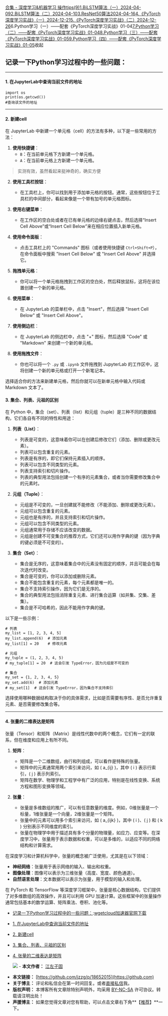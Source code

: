 [合集 \- 深度学习\&机器学习 操作tips(9\)](https://github.com)[1\.BiLSTM算法（一）2024\-04\-09](https://github.com/jzzg/p/18125147)[2\.BiLSTM算法（二）2024\-04\-10](https://github.com/jzzg/p/18125219)[3\.ResNet50算法2024\-04\-16](https://github.com/jzzg/p/18138375)[4\.《PyTorch深度学习实战》（一）2024\-12\-21](https://github.com/jzzg/p/18621159)[5\.《PyTorch深度学习实战》（二）2024\-12\-26](https://github.com/jzzg/p/18631705)6\.Python学习（一）——配套《PyTorch深度学习实战》01\-04[7\.Python学习（二）——配套《PyTorch深度学习实战》01\-04](https://github.com/jzzg/p/18652361)[8\.Python学习（三）——配套《PyTorch深度学习实战》01\-05](https://github.com/jzzg/p/18652897)[9\.Python学习（四）——配套《PyTorch深度学习实战》01\-05](https://github.com/jzzg/p/18653197)收起
## 记录一下Python学习过程中的一些问题：




---


#### 1\. 在JupyterLab中查询当前文件的地址



```
import os
print(os.getcwd())
#查询该文件的地址

```



---


#### 2\. 新建cell


在 JupyterLab 中新建一个单元格（cell）的方法有多种，以下是一些常用的方法：


1. **使用快捷键**：
	* `B`：在当前单元格下方新建一个单元格。
	* `A`：在当前单元格上方新建一个单元格。



> 实测有效，虽然看起来挺神奇的，确实方便


2. **使用工具栏按钮**：


	* 在工具栏上，你可以找到用于添加单元格的按钮。通常，这些按钮位于工具栏的中间部分，看起来像是一个带有加号的单元格图标。
3. **使用右键菜单**：


	* 在工作区的空白处或者在已有单元格的边缘右键点击，然后选择“Insert Cell Above”或“Insert Cell Below”来在相应位置插入新单元格。
4. **使用命令面板**：


	* 点击工具栏上的 "Commands" 图标（或者使用快捷键 `Ctrl+Shift+P`），在命令面板中搜索 "Insert Cell Below" 或 "Insert Cell Above" 并选择它。
5. **拖拽单元格**：


	* 你可以将一个单元格拖拽到工作区的空白处，然后释放鼠标，这将在该位置创建一个新的单元格。
6. **使用菜单**：


	* 在 JupyterLab 的菜单栏中，点击 "Insert"，然后选择 "Insert Cell Below" 或 "Insert Cell Above"。
7. **使用侧边栏**：


	* 在 JupyterLab 的侧边栏中，点击 "\+" 图标，然后选择 "Code" 或 "Markdown" 来创建一个新的单元格。
8. **使用拖拽文件**：


	* 你也可以将一个 `.py` 或 `.ipynb` 文件拖拽到 JupyterLab 的工作区中，这将创建一个新的单元格或打开一个新笔记本。


选择适合你的方法来新建单元格，然后你就可以在新单元格中输入代码或 Markdown 文本了。


#### 3\. 集合、列表、元祖的区别


在 Python 中，集合（set）、列表（list）和元组（tuple）是三种不同的数据结构，它们各自有不同的特性和用途：


1. **列表（List）**：


	* 列表是可变的，这意味着你可以在创建后修改它们（添加、删除或更改元素）。
	* 列表可以包含重复的元素。
	* 列表是有序的，即它们保持元素插入的顺序。
	* 列表可以包含不同类型的元素。
	* 列表支持索引和切片操作。
	* 列表的典型用法包括创建一个有序的元素集合，或者当你需要修改集合中的元素时。
2. **元组（Tuple）**：


	* 元组是不可变的，一旦创建就不能修改（不能添加、删除或更改元素）。
	* 元组可以包含重复的元素。
	* 元组也是有序的，并且支持索引和切片操作。
	* 元组可以包含不同类型的元素。
	* 元组通常用于存储不应该改变的数据。
	* 元组是创建不可变集合的推荐方式，它们还可以用作字典的键（因为字典的键必须是不可变的）。
3. **集合（Set）**：


	* 集合是无序的，这意味着集合中的元素没有固定的顺序，并且可能会在每次迭代时改变。
	* 集合是可变的，你可以添加或删除元素。
	* 集合不能包含重复的元素，每个元素都是唯一的。
	* 集合不支持索引操作，因为它们是无序的。
	* 集合的典型用法包括消除重复元素、进行集合运算（如并集、交集、差集）。
	* 集合是不可哈希的，因此不能用作字典的键。


以下是一些示例：



```
# 列表
my_list = [1, 2, 3, 4, 5]
my_list.append(6)  # 添加元素
my_list[1] = 20    # 修改元素

# 元组
my_tuple = (1, 2, 3, 4, 5)
# my_tuple[1] = 20  # 这会引发 TypeError，因为元组是不可变的

# 集合
my_set = {1, 2, 3, 4, 5}
my_set.add(6)  # 添加元素
# my_set[1]  # 这会引发 TypeError，因为集合不支持索引

```

选择使用哪种数据结构取决于你的具体需求，比如是否需要有序性、是否允许重复元素、是否需要修改集合等。




---


#### 4\. 张量的二维表达是矩阵


张量（Tensor）和矩阵（Matrix）是线性代数中的两个概念，它们有一定的联系，但在维度和应用上有所不同。


1. **矩阵**：


	* 矩阵是一个二维数组，由行和列组成，可以看作是特殊的张量。
	* 矩阵中的元素通常用两个索引来访问，如 ( a\_{ij} )，其中 ( i ) 表示行索引，( j ) 表示列索引。
	* 矩阵在数学、物理学和工程学中有广泛的应用，特别是在线性变换、系统方程和图形变换等领域。
2. **张量**：


	* 张量是多维数组的推广，可以有任意数量的维度。例如，0维张量是一个标量，1维张量是一个向量，2维张量是一个矩阵。
	* 张量中的元素可以用多个索引来访问，如 ( a\_{ijk} )，其中 ( i )、( j ) 和 ( k ) 分别表示不同维度的索引。
	* 张量在物理学中用于描述具有多个分量的物理量，如应力、应变等。在深度学习中，张量用于表示数据和权重，可以是多维的，以适应不同的网络结构和计算需求。


在深度学习和计算机科学中，张量的概念被广泛使用，尤其是在以下领域：


* **神经网络**：张量用于表示网络的输入、输出和权重。
* **图像处理**：图像可以表示为三维张量（高度、宽度、颜色通道）。
* **自然语言处理**：文本数据可以表示为张量，用于模型的输入和处理。


在 PyTorch 和 TensorFlow 等深度学习框架中，张量是核心数据结构，它们提供了对多维数组的高效操作，并且可以利用 GPU 加速计算。这些框架中的张量操作通常包括基本的数学运算、矩阵乘法、卷积、池化等。


  * [记录一下Python学习过程中的一些问题：](#%E8%AE%B0%E5%BD%95%E4%B8%80%E4%B8%8Bpython%E5%AD%A6%E4%B9%A0%E8%BF%87%E7%A8%8B%E4%B8%AD%E7%9A%84%E4%B8%80%E4%BA%9B%E9%97%AE%E9%A2%98):[wgetcloud加速器官网下载](https://longdu.org)
* [1\. 在JupyterLab中查询当前文件的地址](#tid-7z6xxF)
* [2\. 新建cell](#tid-fGTWnw)
* [3\. 集合、列表、元祖的区别](#tid-4Erc4E)
* [4\. 张量的二维表达是矩阵](#tid-DfMdkB)

   ![](https://github.com/cnblogs_com/blogs/735894/galleries/2390289/t_240408075730_155f5951f87fc6702457854e34ef270.png)    - **本文作者：** [江左子固](https://github.com)
 - **本文链接：** [https://github.com/jzzg/p/18652015](https://github.com)
 - **关于博主：** 评论和私信会在第一时间回复。或者[直接私信](https://github.com)我。
 - **版权声明：** 本博客所有文章除特别声明外，均采用 [BY\-NC\-SA](https://github.com "BY-NC-SA") 许可协议。转载请注明出处！
 - **声援博主：** 如果您觉得文章对您有帮助，可以点击文章右下角**【[推荐](javascript:void(0);)】**一下。
     
